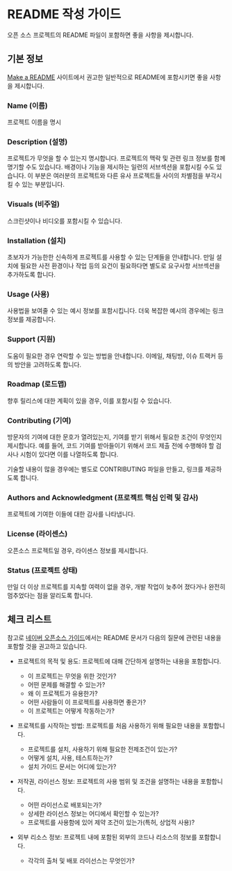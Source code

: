 # README 작성 가이드

오픈 소스 프로젝트의 README 파일이 포함하면 좋을 사항을 제시합니다. 

## 기본 정보

[Make a README](https://www.makeareadme.com/) 사이트에서 권고한 일반적으로 README에 포함시키면 좋을 사항을 제시합니다.  

### Name (이름) 

프로젝트 이름을 명시

### Description (설명) 

프로젝트가 무엇을 할 수 있는지 명시합니다. 프로젝트의 맥락 및 관련 링크 정보를 함께 명기할 수도 있습니다. 배경이나 기능을 제시하는 일련의 서브섹션을 포함시킬 수도 있습니다. 이 부분은 여러분의 프로젝트와 다른 유사 프로젝트들 사이의 차별점을 부각시킬 수 있는 부분입니다. 

### Visuals (비주얼)

스크린샷이나 비디오를 포함시킬 수 있습니다. 

### Installation (설치)

초보자가 가능한한 신속하게 프로젝트를 사용할 수 있는 단계들을 안내합니다. 만일 설치에 필요한 사전 환경이나 작업 등의 요건이 필요하다면 별도로 요구사항 서브섹션을 추가하도록 합니다.

### Usage (사용)

사용법을 보여줄 수 있는 예시 정보를 포함시킵니다. 더욱 복잡한 예시의 경우에는 링크 정보를 제공합니다.

### Support (지원)

도움이 필요한 경우 연락할 수 있는 방법을 안내합니다. 이메일, 채팅방, 이슈 트랙커 등의 방안을 고려하도록 합니다. 

### Roadmap (로드맵)

향후 릴리스에 대한 계획이 있을 경우, 이를 포함시킬 수 있습니다.

### Contributing (기여)

방문자의 기여에 대한 문호가 열려있는지, 기여를 받기 위해서 필요한 조건이 무엇인지 제시합니다. 예를 들어, 코드 기여를 받아들이기 위해서 코드 제출 전에 수행해야 할 검사나 시험이 있다면 이를 나열하도록 합니다.

기술할 내용이 많을 경우에는 별도로 CONTRIBUTING 파일을 만들고, 링크를 제공하도록 합니다.

### Authors and Acknowledgment (프로젝트 핵심 인력 및 감사)

프로젝트에 기여한 이들에 대한 감사를 나타냅니다.

### License (라이센스)

오픈소스 프로젝트일 경우, 라이센스 정보를 제시합니다.

### Status (프로젝트 상태)

만일 더 이상 프로젝트를 지속할 여력이 없을 경우, 개발 작업이 늦추어 졌다거나 완전히 멈추었다는 점을 알리도록 합니다.

## 체크 리스트

참고로 [네이버 오픈소스 가이드](https://naver.github.io/OpenSourceGuide/book/)에서는 README 문서가 다음의 질문에 관련된 내용을 포함할 것을 권고하고 있습니다.

- 프로젝트의 목적 및 용도: 프로젝트에 대해 간단하게 설명하는 내용을 포함합니다.
    - 이 프로젝트는 무엇을 위한 것인가?
    - 어떤 문제를 해결할 수 있는가?
    - 왜 이 프로젝트가 유용한가?
    - 어떤 사람들이 이 프로젝트를 사용하면 좋은가?
    - 이 프로젝트는 어떻게 작동하는가?

- 프로젝트를 시작하는 방법: 프로젝트를 처음 사용하기 위해 필요한 내용을 포함합니다.
    - 프로젝트를 설치, 사용하기 위해 필요한 전제조건이 있는가?
    - 어떻게 설치, 사용, 테스트하는가?
    - 설치 가이드 문서는 어디에 있는가?
- 저작권, 라이선스 정보: 프로젝트의 사용 범위 및 조건을 설명하는 내용을 포함합니다.
    - 어떤 라이선스로 배포되는가?
    - 상세한 라이선스 정보는 어디에서 확인할 수 있는가?
    - 프로젝트를 사용함에 있어 제약 조건이 있는가(특허, 상업적 사용)?
- 외부 리소스 정보: 프로젝트 내에 포함된 외부의 코드나 리소스의 정보를 포함합니다.
    - 각각의 출처 및 배포 라이선스는 무엇인가?
